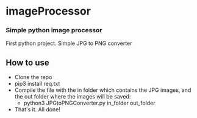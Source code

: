 # imageProcessor
### Simple python image processor

First python project. Simple JPG to PNG converter

## How to use
- Clone the repo 
- pip3 install req.txt
- Compile the file with the in folder which contains the JPG images, and the out folder where the images will be saved:
  - python3 JPGtoPNGConverter.py in_folder out_folder
- That's it. All done!